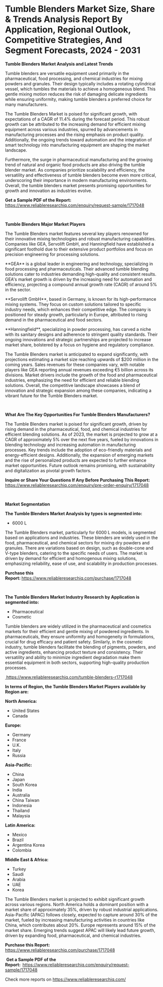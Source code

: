 <p><h1>Tumble Blenders Market Size, Share & Trends Analysis Report By Application, Regional Outlook, Competitive Strategies, And Segment Forecasts, 2024 - 2031</h1></p><p><strong>Tumble Blenders Market Analysis and Latest Trends</strong></p>
<p><p>Tumble blenders are versatile equipment used primarily in the pharmaceutical, food processing, and chemical industries for mixing powders and granules. Their design typically includes a rotating cylindrical vessel, which tumbles the materials to achieve a homogeneous blend. This gentle mixing motion reduces the risk of damaging delicate ingredients while ensuring uniformity, making tumble blenders a preferred choice for many manufacturers.</p><p>The Tumble Blenders Market is poised for significant growth, with expectations of a CAGR of 11.4% during the forecast period. This robust growth can be attributed to the increasing demand for efficient mixing equipment across various industries, spurred by advancements in manufacturing processes and the rising emphasis on product quality. Additionally, the ongoing trends toward automation and the integration of smart technology into manufacturing equipment are shaping the market landscape.</p><p>Furthermore, the surge in pharmaceutical manufacturing and the growing trend of natural and organic food products are also driving the tumble blender market. As companies prioritize scalability and efficiency, the versatility and effectiveness of tumble blenders become even more critical, underscoring their importance in modern manufacturing environments. Overall, the tumble blenders market presents promising opportunities for growth and innovation as industries evolve.</p></p>
<p><strong>Get a Sample PDF of the Report:&nbsp;</strong> <a href="https://www.reliableresearchiq.com/enquiry/request-sample/1717048?utm_campaign=104&utm_medium=2&utm_source=Github&utm_content=ia&utm_term=28122024&utm_id=tumble-blenders">https://www.reliableresearchiq.com/enquiry/request-sample/1717048</a></p>
<p>&nbsp;</p>
<p><strong>Tumble Blenders Major Market Players</strong></p>
<p><p>The Tumble Blenders market features several key players renowned for their innovative mixing technologies and robust manufacturing capabilities. Companies like GEA, Servolift GmbH, and Hanningfield have established a significant foothold due to their extensive product portfolios and focus on precision engineering for processing solutions.</p><p>**GEA** is a global leader in engineering and technology, specializing in food processing and pharmaceuticals. Their advanced tumble blending solutions cater to industries demanding high-quality and consistent results. GEA's market growth is driven by the increasing need for automation and efficiency, projecting a compound annual growth rate (CAGR) of around 5% in the sector.</p><p>**Servolift GmbH**, based in Germany, is known for its high-performance mixing systems. They focus on custom solutions tailored to specific industry needs, which enhances their competitive edge. The company is positioned for steady growth, particularly in Europe, attributed to rising demand in the pharmaceutical and food sectors.</p><p>**Hanningfield**, specializing in powder processing, has carved a niche with its sanitary designs and adherence to stringent quality standards. Their ongoing innovations and strategic partnerships are projected to increase market share, bolstered by a focus on hygiene and regulatory compliance.</p><p>The Tumble Blenders market is anticipated to expand significantly, with projections estimating a market size reaching upwards of $200 million in the coming years. Sales revenues for these companies vary, with notable players like GEA reporting annual revenues exceeding €5 billion across its divisions. Market drivers include the growth of the food and pharmaceutical industries, emphasizing the need for efficient and reliable blending solutions. Overall, the competitive landscape showcases a blend of innovation and strategic expansion among these companies, indicating a vibrant future for the Tumble Blenders market.</p></p>
<p>&nbsp;</p>
<p><strong>What Are The Key Opportunities For Tumble Blenders Manufacturers?</strong></p>
<p><p>The Tumble Blenders market is poised for significant growth, driven by rising demand in the pharmaceutical, food, and chemical industries for efficient blending solutions. As of 2023, the market is projected to grow at a CAGR of approximately 5% over the next five years, fueled by innovations in blending technology and increasing automation in manufacturing processes. Key trends include the adoption of eco-friendly materials and energy-efficient designs. Additionally, the expansion of emerging markets and the rise of personalized products are expected to further enhance market opportunities. Future outlook remains promising, with sustainability and digitalization as pivotal growth factors.</p></p>
<p><strong>Inquire or Share Your Questions If Any Before Purchasing This Report:</strong> <a href="https://www.reliableresearchiq.com/enquiry/pre-order-enquiry/1717048?utm_campaign=104&utm_medium=2&utm_source=Github&utm_content=ia&utm_term=28122024&utm_id=tumble-blenders">https://www.reliableresearchiq.com/enquiry/pre-order-enquiry/1717048</a></p>
<p>&nbsp;</p>
<p><strong>Market Segmentation</strong></p>
<p><strong>The Tumble Blenders Market Analysis by types is segmented into:</strong></p>
<p><ul><li>6000 L</li></ul></p>
<p><p>The Tumble Blenders market, particularly for 6000 L models, is segmented based on applications and industries. These blenders are widely used in the food, pharmaceutical, and chemical sectors for mixing dry powders and granules. There are variations based on design, such as double-cone and V-type blenders, catering to the specific needs of users. The market is driven by demand for efficient and homogenous mixing solutions, emphasizing reliability, ease of use, and scalability in production processes.</p></p>
<p><strong>Purchase this Report:&nbsp;</strong><a href="https://www.reliableresearchiq.com/purchase/1717048?utm_campaign=104&utm_medium=2&utm_source=Github&utm_content=ia&utm_term=28122024&utm_id=tumble-blenders">https://www.reliableresearchiq.com/purchase/1717048</a></p>
<p>&nbsp;</p>
<p><strong>The Tumble Blenders Market Industry Research by Application is segmented into:</strong></p>
<p><ul><li>Pharmaceutical</li><li>Cosmetic</li></ul></p>
<p><p>Tumble blenders are widely utilized in the pharmaceutical and cosmetics markets for their efficient and gentle mixing of powdered ingredients. In pharmaceuticals, they ensure uniformity and homogeneity in formulations, crucial for drug efficacy and patient safety. Similarly, in the cosmetic industry, tumble blenders facilitate the blending of pigments, powders, and active ingredients, enhancing product texture and consistency. Their versatility and ability to minimize ingredient degradation make them essential equipment in both sectors, supporting high-quality production processes.</p></p>
<p><a href="https://www.reliableresearchiq.com/tumble-blenders-r1717048?utm_campaign=104&utm_medium=2&utm_source=Github&utm_content=ia&utm_term=28122024&utm_id=tumble-blenders">&nbsp;https://www.reliableresearchiq.com/tumble-blenders-r1717048</a></p>
<p><strong>In terms of Region, the Tumble Blenders Market Players available by Region are:</strong></p>
<p>
    <p> <strong> North America: </strong>
        <ul>
            <li>United States</li>
            <li>Canada</li>
        </ul>
        </p> 
    <p> <strong> Europe: </strong>
        <ul>
            <li>Germany</li>
            <li>France</li>
            <li>U.K.</li>
            <li>Italy</li>
            <li>Russia</li>
        </ul>
        </p> 
    <p> <strong> Asia-Pacific: </strong>
        <ul>
            <li>China</li>
            <li>Japan</li>
            <li>South Korea</li>
            <li>India</li>
            <li>Australia</li>
            <li>China Taiwan</li>
            <li>Indonesia</li>
            <li>Thailand</li>
            <li>Malaysia</li>
        </ul>
        </p> 
    <p> <strong> Latin America: </strong>
        <ul>
            <li>Mexico</li>
            <li>Brazil</li>
            <li>Argentina Korea</li>
            <li>Colombia</li>
        </ul>
        </p> 
    <p> <strong> Middle East & Africa: </strong>
        <ul>
            <li>Turkey</li>
            <li>Saudi</li>
            <li>Arabia</li>
            <li>UAE</li>
            <li>Korea</li>
        </ul>
    </p>
    </p>
<p><p>The Tumble Blenders market is projected to exhibit significant growth across various regions. North America holds a dominant position with a market share of approximately 35%, driven by robust industrial applications. Asia-Pacific (APAC) follows closely, expected to capture around 30% of the market, fueled by increasing manufacturing activities in countries like China, which contributes about 20%. Europe represents around 15% of the market share. Emerging trends suggest APAC will likely lead future growth, driven by expanding food, pharmaceutical, and chemical industries.</p></p>
<p><strong>Purchase this Report: </strong><a href="https://www.reliableresearchiq.com/purchase/1717048?utm_campaign=104&utm_medium=2&utm_source=Github&utm_content=ia&utm_term=28122024&utm_id=tumble-blenders">https://www.reliableresearchiq.com/purchase/1717048</a></p>
<p>&nbsp;<strong>Get a Sample PDF of the Report:&nbsp;&nbsp;</strong><a href="https://www.reliableresearchiq.com/enquiry/request-sample/1717048?utm_campaign=104&utm_medium=2&utm_source=Github&utm_content=ia&utm_term=28122024&utm_id=tumble-blenders">https://www.reliableresearchiq.com/enquiry/request-sample/1717048</a></p>
<p><strong></strong></p>
<p>Check more reports on <a href="https://www.reliableresearchiq.com/?utm_campaign=104&utm_medium=2&utm_source=Github&utm_content=ia&utm_term=28122024&utm_id=tumble-blenders">https://www.reliableresearchiq.com/</a></p>